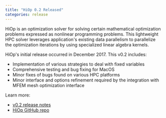 ```yaml
---
title: "HiOp 0.2 Released"
categories: release
---
```


HiOp is an optimization solver for solving certain mathematical optimization problems expressed as nonlinear programming problems. This lightweight HPC solver leverages application's existing data parallelism to parallelize the optimization iterations by using specialized linear algebra kernels.

HiOp's initial release occurred in December 2017. This v0.2 includes:
- Implementation of various strategies to deal with fixed variables
- Comprehensive testing and bug fixing for MacOS
- Minor fixes of bugs found on various HPC platforms
- Minor interface and options refinement required by the integration with MFEM mesh optimization interface

Learn more:
- [v0.2 release notes](https://github.com/LLNL/hiop/releases)
- [HiOp GitHub repo](https://github.com/LLNL/hiop)
